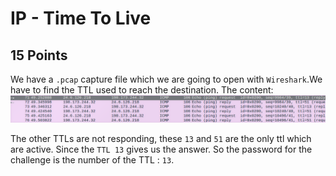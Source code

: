 # IP - Time To Live
## 15 Points

We have a ```.pcap``` capture file which we are going to open with ```Wireshark```.We have to find the TTL used to reach the destination. The content:
![1](https://github.com/nickolasdaniel/Root-Me-/blob/master/Network/IP%20-%20Time%20To%20Live/photos/1.png)


The other TTLs are not responding, these ```13``` and ```51``` are the only ttl which are active. Since the ```TTL 13``` gives us the answer. So the password for the challenge is the number of the TTL : ```13```.
